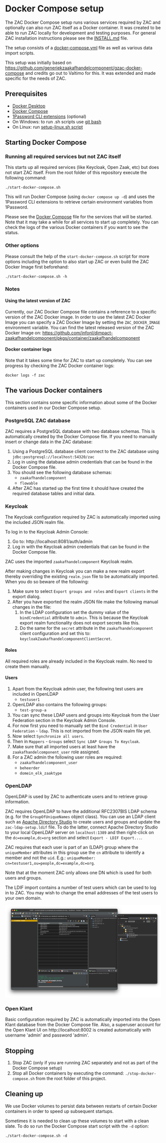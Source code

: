 # Docker Compose setup

The ZAC Docker Compose setup runs various services required by ZAC and optionally can also run ZAC itself as a Docker container.
It was created to be able to run ZAC locally for development and testing purposes.
For general ZAC installation instructions please see the [INSTALL.md](INSTALL.md) file.

The setup consists of a [docker-compose.yml](../docker-compose.yaml) file as well as various data import scripts.

This setup was initially based on https://github.com/generiekzaakafhandelcomponent/gzac-docker-compose and credits go out to Valtimo for this.
It was extended and made specific for the needs of ZAC.

## Prerequisites

- [Docker Desktop](https://docs.docker.com/desktop/install/)
- [Docker Compose](https://docs.docker.com/compose/install/)
- [1Password CLI extensions](https://developer.1password.com/docs/cli/) (optional)
- On Windows: to run .sh scripts use [git bash](https://gitforwindows.org/)
- On Linux: run [setup-linux.sh script](../../scripts/docker-compose/setup-linux.sh)

## Starting Docker Compose

### Running all required services but not ZAC itself

This starts up all required services (like Keycloak, Open Zaak, etc) but does not start ZAC itself.
From the root folder of this repository execute the following command:

```
./start-docker-compose.sh
```

This will run Docker Compose (using `docker compose up -d`) and uses the 1Password CLI extensions
to retrieve certain environment variables from 1Password.

Please see the [Docker Compose](../../docker-compose.yaml) file for the services that will be started.
Note that it may take a while for all services to start up completely.
You can check the logs of the various Docker containers if you want to see the status.

### Other options

Please consult the help of the `start-docker-compose.sh` script for more options including the option to also
start up ZAC or even build the ZAC Docker Image first beforehand:

```
./start-docker-compose.sh -h
```

### Notes

#### Using the latest version of ZAC

Currently, our ZAC Docker Compose file contains a reference to a specific version of the ZAC Docker image.
In order to use the latest ZAC Docker Image you can specify a ZAC Docker Image by setting the `ZAC_DOCKER_IMAGE`
environment variable.
You can find the latest released version of the ZAC Docker Image on:
https://github.com/infonl/dimpact-zaakafhandelcomponent/pkgs/container/zaakafhandelcomponent

#### Docker container logs

Note that it takes some time for ZAC to start up completely. You can see progress by checking the ZAC Docker container logs:

```
docker logs -f zac
```

## The various Docker containers

This section contains some specific information about some of the Docker containers used in our Docker Compose setup.

### PostgreSQL ZAC database

ZAC requires a PostgreSQL database with two database schemas. This is automatically created by the Docker Compose file.
If you need to manually insert or change data in the ZAC database:

1. Using a PostgreSQL database client connect to the ZAC database using `jdbc:postgresql://localhost:54320/zac`
2. Log in using the database admin credentials that can be found in the Docker Compose file.
3. You should see the following database schemas:
    - `zaakafhandelcomponent`
    - `flowable`
4. After ZAC has started up the first time it should have created the required database tables and initial data.

### Keycloak

The Keycloak configuration required by ZAC is automatically imported using the included JSON realm file.

To log in to the Keycloak Admin Console:

1. Go to: http://localhost:8081/auth/admin
2. Log in with the Keycloak admin credentials that can be found in the Docker Compose file.

ZAC uses the imported `zaakafhandelcomponent` Keycloak realm.

After making changes in Keycloak you can make a new realm export thereby overriding the existing `realm.json` file to
be automatically imported.
When you do so beware of the following:

1. Make sure to select `Export groups and roles` and `Export clients` in the export dialog.
2. After you have exported the realm JSON file make the following manual changes in the file:
    1. In the LDAP configuration set the dummy value of the `bindCredential` attribute to `admin`.
       This is because the Keycloak export realm functionality does not export secrets like this.
    2. Do the same for the `secret` attribute in the `zaakafhandelcomponent` client configuration and set this to: `keycloakZaakafhandelcomponentClientSecret`.

#### Roles

All required roles are already included in the Keycloak realm. No need to create them manually.

#### Users

1. Apart from the Keycloak admin user, the following test users are included in OpenLDAP
    - `testuser1`
2. OpenLDAP also contains the following groups:
    - `test-group-a`
3. You can sync these LDAP users and groups into Keycloak from the User Federation section in the Keycloak Admin Console.
4. For now first you need to manually set the `Bind Credential` in `User Federation` - `ldap`. This is not imported from the JSON realm file yet.
5. Now select `Synchronize all users`.
6. Then in `Mappers` - `Groups` select `Sync LDAP Groups To Keycloak`.
7. Make sure that all imported users at least have the `zaakafhandelcomponent_user` role assigned.
8. For a ZAC admin the following user roles are required:
    - `zaakafhandelcomponent_user`
    - `beheerder`
    - `domein_elk_zaaktype`

### OpenLDAP

OpenLDAP is used by ZAC to authenticate users and to retrieve group information.

ZAC requires OpenLDAP to have the additional RFC2307BIS LDAP schema (e.g. for the `GroupOfUniqueNames` object class).
You can use an LDAP client such as [Apache Directory Studio](https://directory.apache.org/studio/) to create users and groups and update the `zac-ldap-setup.ldif` file.
To do the latter, connect Apache Directory Studio to your local OpenLDAP server on `localhost:1389` and then right-click on the `dc=example,dc=org` section and select `Export - LDIF Export...`.

ZAC requires that each user is part of an (LDAP) group where the `uniqueMember` attributes in this group use the `cn` attribute to identify a member and not the `uid`.
E.g.: `uniqueMember: cn=testuser1,ou=people,dc=example,dc=org`.

Note that at the moment ZAC only allows one DN which is used for both users and groups.

The LDIF import contains a number of test users which can be used to log in to ZAC.
You may wish to change the email addresses of the test users to your own domain.

![Basic ZAC OpenLDAP setup](./attachments/images/zac-openldap-1.png)

### Open Klant

Basic configuration required by ZAC is automatically imported into the Open Klant database from the Docker Compose file.
Also, a superuser account for the Open Klant UI on http://localhost:8002 is created automatically with username 'admin' and password 'admin'.

## Stopping

1. Stop ZAC (only if you are running ZAC separately and not as part of the Docker Compose setup)
2. Stop all Docker containers by executing the command: `./stop-docker-compose.sh` from the root folder of this project.

## Cleaning up

We use Docker volumes to persist data between restarts of certain Docker containers in order to speed up
subsequent startups.

Sometimes it is needed to clean up these volumes to start with a clean slate.
To do so run the Docker Compose start script with the `-d` option:

```
./start-docker-compose.sh -d
```
